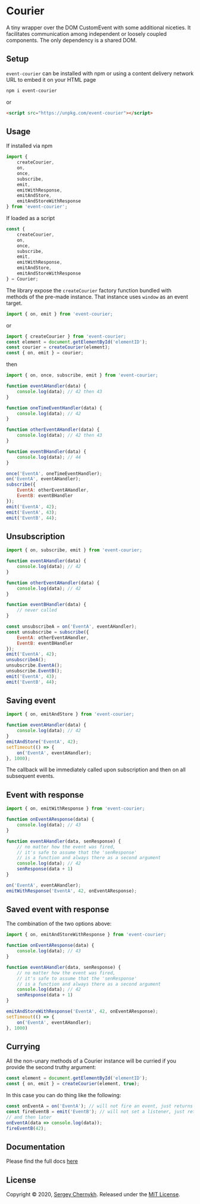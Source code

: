 # Courier

A tiny wrapper over the DOM CustomEvent with some additional niceties. It facilitates communication among independent or loosely coupled components. The only dependency is a shared DOM.

## Setup
```event-courier``` can be installed with npm or using a content delivery network URL to embed it on your HTML page

```bash
npm i event-courier
```

or

```html
<script src="https://unpkg.com/event-courier"></script>
```

## Usage
If installed via npm
```javascript
import {
    createCourier,
    on,
    once,
    subscribe,
    emit,
    emitWithResponse,
    emitAndStore,
    emitAndStoreWithResponse
} from 'event-courier';
```
If loaded as a script
```javascript
const {
    createCourier,
    on,
    once,
    subscribe,
    emit,
    emitWithResponse,
    emitAndStore,
    emitAndStoreWithResponse
} = Courier;
```
The library expose the ```createCourier``` factory function bundled with methods of the pre-made instance. That instance uses ```window``` as an event target.
```javascript
import { on, emit } from 'event-courier;
```
or
```javascript
import { createCourier } from 'event-courier;
const element = document.getElementById('elementID');
const courier = createCourier(element);
const { on, emit } = courier;
```
then
```javascript
import { on, once, subscribe, emit } from 'event-courier;

function eventAHandler(data) {
    console.log(data); // 42 then 43
}

function oneTimeEventHandler(data) {
    console.log(data); // 42
}

function otherEventAHandler(data) {
    console.log(data); // 42 then 43
}

function eventBHandler(data) {
    console.log(data); // 44
}

once('EventA', oneTimeEventHandler);
on('EventA', eventAHandler);
subscribe({
    EventA: otherEventAHandler,
    EventB: eventBHandler
});
emit('EventA', 42);
emit('EventA', 43);
emit('EventB', 44);
```

## Unsubscription
```javascript
import { on, subscribe, emit } from 'event-courier;

function eventAHandler(data) {
    console.log(data); // 42
}

function otherEventAHandler(data) {
    console.log(data); // 42
}

function eventBHandler(data) {
    // never called
}

const unsubscribeA = on('EventA', eventAHandler);
const unsubscribe = subscribe({
    EventA: otherEventAHandler,
    EventB: eventBHandler
});
emit('EventA', 42);
unsubscribeA();
unsubscribe.EventA();
unsubscribe.EventB();
emit('EventA', 43);
emit('EventB', 44);
```

## Saving event
```javascript
import { on, emitAndStore } from 'event-courier;

function eventAHandler(data) {
    console.log(data); // 42
}
emitAndStore('EventA', 42);
setTimeout(() => {
    on('EventA', eventAHandler);
}, 1000);
```
The callback will be immediately called upon subscription and then on all subsequent events.

## Event with response
```javascript
import { on, emitWithResponse } from 'event-courier;

function onEventAResponse(data) {
    console.log(data); // 43
}

function eventAHandler(data, senResponse) {
    // no matter how the event was fired,
    // it's safe to assume that the 'senResponse'
    // is a function and always there as a second argument
    console.log(data); // 42
    senResponse(data + 1)
}

on('EventA', eventAHandler);
emitWithResponse('EventA', 42, onEventAResponse);
```

## Saved event with response
The combination of the two options above:
```javascript
import { on, emitAndStoreWithResponse } from 'event-courier;

function onEventAResponse(data) {
    console.log(data); // 43
}

function eventAHandler(data, senResponse) {
    // no matter how the event was fired,
    // it's safe to assume that the 'senResponse'
    // is a function and always there as a second argument
    console.log(data); // 42
    senResponse(data + 1)
}

emitAndStoreWithResponse('EventA', 42, onEventAResponse);
setTimeout(() => {
    on('EventA', eventAHandler);
}, 1000)
```

## Currying
All the non-unary methods of a Courier instance will be curried if you provide the second truthy argument:
```javascript
const element = document.getElementById('elementID');
const { on, emit } = createCourier(element, true);
```
In this case you can do thing like the following:
```javascript
const onEventA = on('EventA'); // will not fire an event, just returns a function
const fireEventB = emit('EventB'); // will not set a listener, just returns a function
// and then later
onEventA(data => console.log(data));
fireEventB(42);
```

## Documentation
Please find the full docs [here](https://serglider.github.io/Courier/)

## License

Copyright © 2020, [Sergey Chernykh](https://github.com/serglider).
Released under the [MIT License](LICENSE).